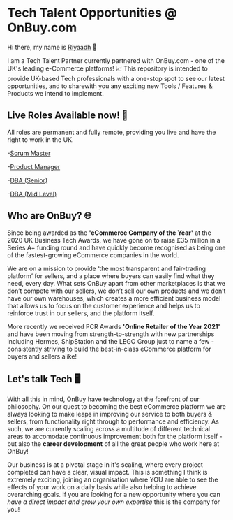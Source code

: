 # Tech Talent Opportunities @ OnBuy.com
Hi there, my name is [Riyaadh](https://www.linkedin.com/in/riyaadh-hassein/) 👋

I am a Tech Talent Partner currently partnered with OnBuy.com - one of the UK's leading e-Commerce platforms! 📈
This repository is intended to provide UK-based Tech professionals with a one-stop spot to see our latest opportunities, and to sharewith you any exciting new Tools / Features & Products we intend to implement.

## Live Roles Available now! 💼
All roles are permanent and fully remote, providing you live and have the right to work in the UK.

-[Scrum Master](https://apply.workable.com/onbuy/j/813638A28A/)

-[Product Manager](https://apply.workable.com/onbuy/j/5BEB84AAD1/)

-[DBA (Senior)](https://apply.workable.com/onbuy/j/B775C72408/)

-[DBA (Mid Level)](https://apply.workable.com/onbuy/j/2F4FB01E22/)

## Who are OnBuy? 🌐
Since being awarded as the **'eCommerce Company of the Year'** at the 2020 UK Business Tech Awards, we have gone on to raise £35 million in a Series A+ funding round and have quickly become recognised as being one of the fastest-growing eCommerce companies in the world. 

We are on a mission to provide ‘the most transparent and fair-trading platform’ for sellers, and a place where buyers can easily find what they need, every day. What sets OnBuy apart from other marketplaces is that we don’t compete with our sellers, we don’t sell our own products and we don’t have our own warehouses, which creates a more efficient business model that allows us to focus on the customer experience and helps us to reinforce trust in our sellers, and the platform itself. 

More recently we received PCR Awards **'Online Retailer of the Year 2021'** and have been moving from strength-to-strength with new partnerships including Hermes, ShipStation and the LEGO Group just to name a few - consistently striving to build the best-in-class eCommerce platform for buyers and sellers alike!

## Let's talk Tech 🖥️
With all this in mind, OnBuy have technology at the forefront of our philosophy. On our quest to becoming the best eCommerce platform we are always looking to make leaps in improving our service to both buyers & sellers, from functionality right through to performance and efficiency. As such, we are currently scaling across a multitude of different technical areas to accomodate continuous improvement both for the platform itself - but also the **career development** of all the great people who work here at OnBuy!

Our business is at a pivotal stage in it's scaling, where every project completed can have a clear, visual impact. This is something I think is extremely exciting, joining an organisation where YOU are able to see the effects of your work on a daily basis while also helping to achieve overarching goals. If you are looking for a new opportunity where you can *have a direct impact and grow your own expertise* this is the company for you!
